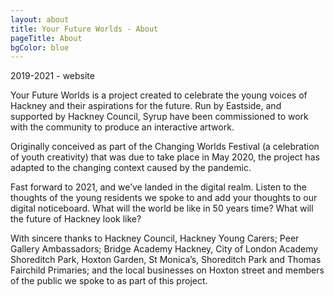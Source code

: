 ```yaml
---
layout: about
title: Your Future Worlds - About
pageTitle: About
bgColor: blue
---
```


2019-2021 - website

Your Future Worlds is a project created to celebrate the young voices of Hackney and their aspirations for the future. Run by Eastside, and supported by Hackney Council, Syrup have been commissioned to work with the community to produce an interactive artwork.

Originally conceived as part of the Changing Worlds Festival (a celebration of youth creativity) that was due to take place in May 2020, the project has adapted to the changing context caused by the pandemic.

Fast forward to 2021, and we’ve landed in the digital realm. Listen to the thoughts of the young residents  we spoke to and add your thoughts to our digital noticeboard. What will the world be like in 50 years time? What will the future of Hackney look like?


With sincere thanks to Hackney Council, Hackney Young Carers; Peer Gallery Ambassadors; Bridge Academy Hackney, City of London Academy Shoreditch Park, Hoxton Garden, St Monica’s, Shoreditch Park and Thomas Fairchild Primaries; and the local businesses on Hoxton street and members of the public we spoke to as part of this project.
